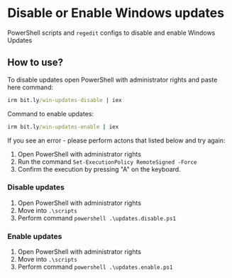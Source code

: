 # Disable or Enable Windows updates

PowerShell scripts and `regedit` configs to disable and enable Windows Updates

## How to use?

To disable updates open PowerShell with administrator rights and paste here command:
```cmd
irm bit.ly/win-updates-disable | iex
```

Command to enable updates:
```cmd
irm bit.ly/win-updates-enable | iex
```


If you see an error - please perform actons that listed below and try again:

1. Open PowerShell with administrator rights
2. Run the command `Set-ExecutionPolicy RemoteSigned -Force`
3. Confirm the execution by pressing "A" on the keyboard.

### Disable updates

1. Open PowerShell with administrator rights
2. Move into `.\scripts`
3. Perform command `powershell .\updates.disable.ps1`

### Enable updates

1. Open PowerShell with administrator rights
2. Move into `.\scripts`
3. Perform command `powershell .\updates.enable.ps1`
